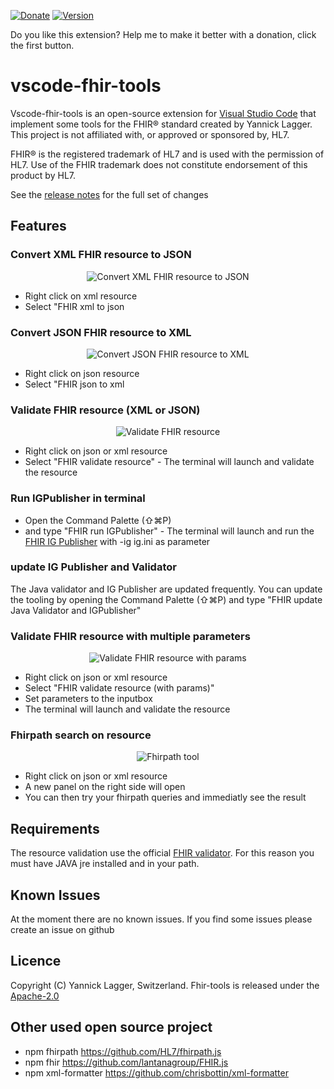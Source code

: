 [![Donate](https://img.shields.io/badge/Donate-PayPal-green.svg)](https://www.paypal.com/donate/?business=L6BMYCPYKNH7L&no_recurring=0&item_name=VSCode+Extension+-+FHIR+tools&currency_code=CHF)
[![Version](https://vsmarketplacebadge.apphb.com/version-short/Yannick-Lagger.vscode-fhir-tools.svg)](https://marketplace.visualstudio.com/items?itemName=Yannick-Lagger.vscode-fhir-tools)

Do you like this extension? Help me to make it better with a donation, click the first button.

# vscode-fhir-tools

Vscode-fhir-tools is an open-source extension for [Visual Studio Code](https://code.visualstudio.com) that implement some tools for the FHIR® standard created by Yannick Lagger. This project is not affiliated with, or approved or sponsored by, HL7.

FHIR® is the registered trademark of HL7 and is used with the permission of HL7. Use of the FHIR trademark does not constitute endorsement of this product by HL7.

See the [release notes](https://github.com/laggery/vscode-fhir-tools/blob/master/CHANGELOG.md 'Open Release Notes') for the full set of changes

## Features

### Convert XML FHIR resource to JSON

<p align="center">
  <img src="https://raw.githubusercontent.com/laggery/vscode-fhir-tools/master/docs/images/xml-to-json.jpg"
  alt="Convert XML FHIR resource to JSON" />
</p>

- Right click on xml resource
- Select "FHIR xml to json

### Convert JSON FHIR resource to XML

<p align="center">
  <img src="https://raw.githubusercontent.com/laggery/vscode-fhir-tools/master/docs/images/json-to-xml.jpg"
  alt="Convert JSON FHIR resource to XML" />
</p>

- Right click on json resource
- Select "FHIR json to xml

### Validate FHIR resource (XML or JSON)

<p align="center">
  <img src="https://raw.githubusercontent.com/laggery/vscode-fhir-tools/master/docs/images/validate-resource.jpg"
  alt="Validate FHIR resource" />
</p>

- Right click on json or xml resource
- Select "FHIR validate resource" - The terminal will launch and validate the resource

### Run IGPublisher in terminal

- Open the Command Palette (⇧⌘P)
- and type "FHIR run IGPublisher" - The terminal will launch and run the [FHIR IG Publisher](https://confluence.hl7.org/display/FHIR/IG+Publisher+Documentation) with -ig ig.ini as parameter

### update IG Publisher and Validator

The Java validator and IG Publisher are updated frequently. You can update the tooling by opening the Command Palette (⇧⌘P) and type "FHIR update Java Validator and IGPublisher"

### Validate FHIR resource with multiple parameters

<p align="center">
  <img src="https://raw.githubusercontent.com/laggery/vscode-fhir-tools/master/docs/images/validate-resource-params.png"
  alt="Validate FHIR resource with params" />
</p>

- Right click on json or xml resource
- Select "FHIR validate resource (with params)"
- Set parameters to the inputbox
- The terminal will launch and validate the resource

### Fhirpath search on resource

<p align="center">
  <img src="https://raw.githubusercontent.com/laggery/vscode-fhir-tools/master/docs/images/fhirpath.jpg"
  alt="Fhirpath tool" />
</p>

- Right click on json or xml resource
- A new panel on the right side will open
- You can then try your fhirpath queries and immediatly see the result

## Requirements

The resource validation use the official [FHIR validator](https://confluence.hl7.org/display/FHIR/Using+the+FHIR+Validator 'Open hl7 confluence'). For this reason you must have JAVA jre installed and in your path.

## Known Issues

At the moment there are no known issues.
If you find some issues please create an issue on github

## Licence

Copyright (C) Yannick Lagger, Switzerland.
Fhir-tools is released under the [Apache-2.0](https://opensource.org/licenses/Apache-2.0)

## Other used open source project

- npm fhirpath <https://github.com/HL7/fhirpath.js>
- npm fhir <https://github.com/lantanagroup/FHIR.js>
- npm xml-formatter <https://github.com/chrisbottin/xml-formatter>
